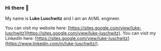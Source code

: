 ### Hi there 👋

My name is **Luke Luschwitz** and I am an AI/ML engineer.

You can visit my website here: [https://sites.google.com/view/luke-luschwitz](https://sites.google.com/view/luke-luschwitz).
You can visit my LinkedIn here: [https://sites.google.com/view/luke-luschwitz](https://www.linkedin.com/in/luke-luschwitz/).

<!--
**Lluschwitz/Lluschwitz** is a ✨ _special_ ✨ repository because its `README.md` (this file) appears on your GitHub profile.

Here are some ideas to get you started:

- 🔭 I’m currently working on ...
- 🌱 I’m currently learning ...
- 👯 I’m looking to collaborate on ...
- 🤔 I’m looking for help with ...
- 💬 Ask me about ...
- 📫 How to reach me: ...
- 😄 Pronouns: ...
- ⚡ Fun fact: ...
-->
